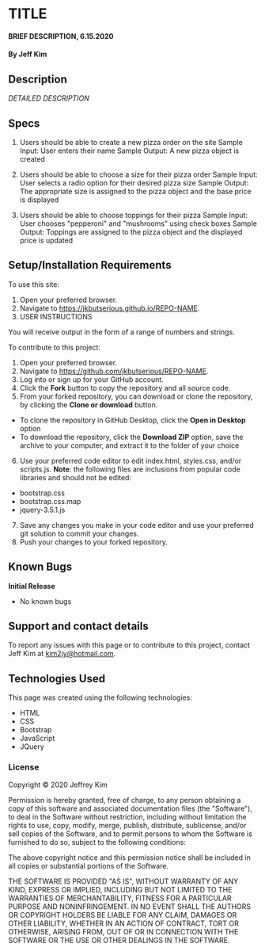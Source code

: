 # TITLE

#### BRIEF DESCRIPTION, 6.15.2020

#### By Jeff Kim

## Description

_DETAILED DESCRIPTION_

## Specs

1. Users should be able to create a new pizza order on the site
Sample Input: User enters their name
Sample Output: A new pizza object is created

2. Users should be able to choose a size for their pizza order
Sample Input: User selects a radio option for their desired pizza size
Sample Output: The appropriate size is assigned to the pizza object and the base price is displayed

3. Users should be able to choose toppings for their pizza
Sample Input: User chooses "pepperoni" and "mushrooms" using check boxes
Sample Output: Toppings are assigned to the pizza object and the displayed price is updated

## Setup/Installation Requirements

To use this site:

1. Open your preferred browser.
2. Navigate to https://jkbutserious.github.io/REPO-NAME.
3. USER INSTRUCTIONS

You will receive output in the form of a range of numbers and strings.

To contribute to this project:

1. Open your preferred browser.
2. Navigate to https://github.com/jkbutserious/REPO-NAME.
3. Log into or sign up for your GitHub account.
4. Click the **Fork** button to copy the repository and all source code.
5. From your forked repository, you can download or clone the repository, by clicking the **Clone or download** button.
  * To clone the repository in GitHub Desktop, click the **Open in Desktop** option
  * To download the repository, click the **Download ZIP** option, save the archive to your computer, and extract it to the folder of your choice
6. Use your preferred code editor to edit index.html, styles.css, and/or scripts.js. **Note**: the following files are inclusions from popular code libraries and should not be edited:
  * bootstrap.css
  * bootstrap.css.map
  * jquery-3.5.1.js
7. Save any changes you make in your code editor and use your preferred git solution to commit your changes.
8. Push your changes to your forked repository.

## Known Bugs

**Initial Release**
* No known bugs

## Support and contact details

To report any issues with this page or to contribute to this project, contact Jeff Kim at kim2jy@hotmail.com.

## Technologies Used

This page was created using the following technologies:

* HTML
* CSS
* Bootstrap
* JavaScript
* JQuery

### License

Copyright © 2020 Jeffrey Kim

Permission is hereby granted, free of charge, to any person obtaining a copy of this software and associated documentation files (the "Software"), to deal in the Software without restriction, including without limitation the rights to use, copy, modify, merge, publish, distribute, sublicense, and/or sell copies of the Software, and to permit persons to whom the Software is furnished to do so, subject to the following conditions:

The above copyright notice and this permission notice shall be included in all copies or substantial portions of the Software.

THE SOFTWARE IS PROVIDED "AS IS", WITHOUT WARRANTY OF ANY KIND, EXPRESS OR IMPLIED, INCLUDING BUT NOT LIMITED TO THE WARRANTIES OF MERCHANTABILITY, FITNESS FOR A PARTICULAR PURPOSE AND NONINFRINGEMENT. IN NO EVENT SHALL THE AUTHORS OR COPYRIGHT HOLDERS BE LIABLE FOR ANY CLAIM, DAMAGES OR OTHER LIABILITY, WHETHER IN AN ACTION OF CONTRACT, TORT OR OTHERWISE, ARISING FROM, OUT OF OR IN CONNECTION WITH THE SOFTWARE OR THE USE OR OTHER DEALINGS IN THE SOFTWARE.